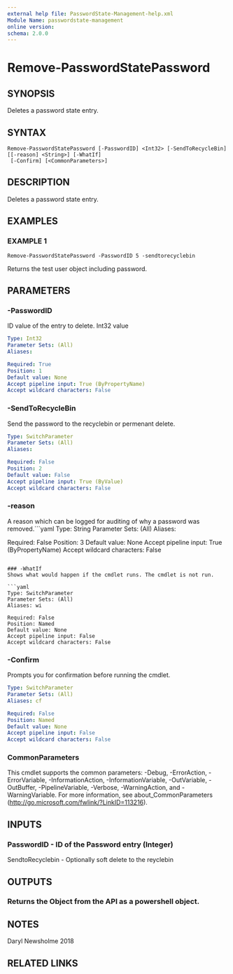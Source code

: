 ```yaml
---
external help file: PasswordState-Management-help.xml
Module Name: passwordstate-management
online version:
schema: 2.0.0
---
```


# Remove-PasswordStatePassword

## SYNOPSIS
Deletes a password state entry.

## SYNTAX

```
Remove-PasswordStatePassword [-PasswordID] <Int32> [-SendToRecycleBin] [[-reason] <String>] [-WhatIf]
 [-Confirm] [<CommonParameters>]
```

## DESCRIPTION
Deletes a password state entry.

## EXAMPLES

### EXAMPLE 1
```
Remove-PasswordStatePassword -PasswordID 5 -sendtorecyclebin
```

Returns the test user object including password.

## PARAMETERS

### -PasswordID
ID value of the entry to delete.
Int32 value

```yaml
Type: Int32
Parameter Sets: (All)
Aliases:

Required: True
Position: 1
Default value: None
Accept pipeline input: True (ByPropertyName)
Accept wildcard characters: False
```

### -SendToRecycleBin
Send the password to the recyclebin or permenant delete.

```yaml
Type: SwitchParameter
Parameter Sets: (All)
Aliases:

Required: False
Position: 2
Default value: False
Accept pipeline input: True (ByValue)
Accept wildcard characters: False
```

### -reason
A reason which can be logged for auditing of why a password was removed.```yaml
Type: String
Parameter Sets: (All)
Aliases:

Required: False
Position: 3
Default value: None
Accept pipeline input: True (ByPropertyName)
Accept wildcard characters: False
```

### -WhatIf
Shows what would happen if the cmdlet runs. The cmdlet is not run.

```yaml
Type: SwitchParameter
Parameter Sets: (All)
Aliases: wi

Required: False
Position: Named
Default value: None
Accept pipeline input: False
Accept wildcard characters: False
```

### -Confirm
Prompts you for confirmation before running the cmdlet.

```yaml
Type: SwitchParameter
Parameter Sets: (All)
Aliases: cf

Required: False
Position: Named
Default value: None
Accept pipeline input: False
Accept wildcard characters: False
```

### CommonParameters
This cmdlet supports the common parameters: -Debug, -ErrorAction, -ErrorVariable, -InformationAction, -InformationVariable, -OutVariable, -OutBuffer, -PipelineVariable, -Verbose, -WarningAction, and -WarningVariable. For more information, see about_CommonParameters (http://go.microsoft.com/fwlink/?LinkID=113216).

## INPUTS

### PasswordID - ID of the Password entry (Integer)
SendtoRecyclebin - Optionally soft delete to the reyclebin

## OUTPUTS

### Returns the Object from the API as a powershell object.

## NOTES
Daryl Newsholme 2018

## RELATED LINKS
